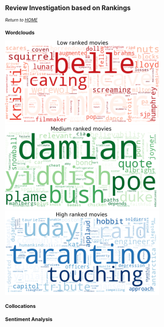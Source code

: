 ## Review Investigation based on Rankings
*Return to [HOME](https://lauramarott.github.io/SocialGraphs/)*

### Wordclouds


<div id="slider">
  <img src="./images/low_wordcloud.png" alt="alt text 1">
  <img src="./images/medium_wordcloud.png" alt="alt text 2">
  <img src="./images/high_wordcloud.png" alt="alt text 3">
</div>


### Collocations

### Sentiment Analysis
